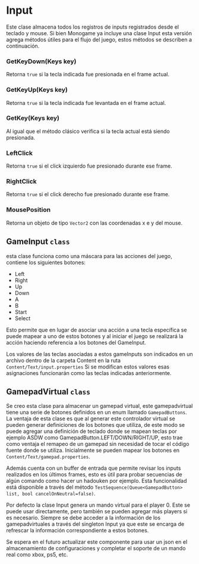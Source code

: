 # Input

Este clase almacena todos los registros de inputs registrados desde el teclado y mouse. Si bien Monogame ya incluye una clase Input esta versión agrega métodos útiles para el flujo del juego, estos métodos se describen a continuación.

### GetKeyDown(Keys key)

Retorna `true` si la tecla indicada fue presionada en el frame actual.

### GetKeyUp(Keys key)
Retorna `true` si la tecla indicada fue levantada en el frame actual.

### GetKey(Keys key)

Al igual que el método clásico verifica si la tecla actual está siendo presionada.

### LeftClick
Retorna `true` si el click izquierdo fue presionado durante ese frame.

### RightClick
Retorna `true` si el click derecho fue presionado durante ese frame.

### MousePosition

Retorna un objeto de tipo `Vector2` con las coordenadas x e y del mouse.


## GameInput `class`

esta clase funciona como una máscara para las acciones del juego, contiene los siguientes botones:

- Left
- Right
- Up
- Down
- A
- B
- Start
- Select

Esto permite que en lugar de asociar una acción a una tecla específica se puede mapear a uno de estos botones y al iniciar el juego se realizará la acción haciendo referencia a los botones del GameInput.

Los valores de las teclas asociadas a estos gameInputs son indicados en un archivo dentro de la carpeta Content en la ruta `Content/Text/input.properties` Si se modifican estos valores esas asignaciones funcionarán como las teclas indicadas anteriormente.

## GamepadVirtual `class`

Se creo esta clase para almacenar un gamepad virtual, este gamepadvirtual tiene una serie de botones definidos en un enum llamado `GamepadButtons`. La ventaja de esta clase es que al generar este controlador virtual se pueden generar definiciones de los botones que utiliza, de este modo se puede agregar una definición de teclado donde se mapean teclas por ejemplo ASDW como GamepadButton.LEFT/DOWN/RIGHT/UP, esto trae como ventaja el remapeo de un gamepad sin necesidad de tocar el código fuente donde se utiliza. Inicialmente se pueden mapear los botones en `Content/Text/gamepad.properties`.

Además cuenta con un buffer de entrada que permite revisar los inputs realizados en los últimos frames, esto es útil para probar secuencias de algún comando como hacer un hadouken por ejemplo. Esta funcionalidad está disponible a través del método `TestSequence(Queue<GamepadButton> list, bool cancelOnNeutral=false)`.

Por defecto la clase Input genera un mando virtual para el player 0. Este se puede usar directamente, pero también se pueden agregar más players si es necesario. Siempre se debe acceder a la información de los gamepadvirtuales a través del singleton Input ya que este se encarga de refrescar la información correspondiente a estos botones.

Se espera en el futuro actualizar este componente para usar un json en el almacenamiento de configuraciones y completar el soporte de un mando real como xbox, ps5, etc.
